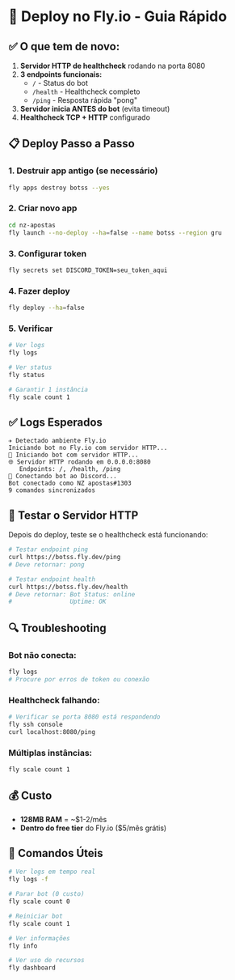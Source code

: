 # 🚀 Deploy no Fly.io - Guia Rápido

## ✅ O que tem de novo:

1. **Servidor HTTP de healthcheck** rodando na porta 8080
2. **3 endpoints funcionais:**
   - `/` - Status do bot
   - `/health` - Healthcheck completo
   - `/ping` - Resposta rápida "pong"
3. **Servidor inicia ANTES do bot** (evita timeout)
4. **Healthcheck TCP + HTTP** configurado

## 📋 Deploy Passo a Passo

### 1. Destruir app antigo (se necessário)
```bash
fly apps destroy botss --yes
```

### 2. Criar novo app
```bash
cd nz-apostas
fly launch --no-deploy --ha=false --name botss --region gru
```

### 3. Configurar token
```bash
fly secrets set DISCORD_TOKEN=seu_token_aqui
```

### 4. Fazer deploy
```bash
fly deploy --ha=false
```

### 5. Verificar
```bash
# Ver logs
fly logs

# Ver status
fly status

# Garantir 1 instância
fly scale count 1
```

## ✅ Logs Esperados

```
✈️ Detectado ambiente Fly.io
Iniciando bot no Fly.io com servidor HTTP...
🚀 Iniciando bot com servidor HTTP...
🌐 Servidor HTTP rodando em 0.0.0.0:8080
   Endpoints: /, /health, /ping
🤖 Conectando bot ao Discord...
Bot conectado como NZ apostas#1303
9 comandos sincronizados
```

## 🧪 Testar o Servidor HTTP

Depois do deploy, teste se o healthcheck está funcionando:

```bash
# Testar endpoint ping
curl https://botss.fly.dev/ping
# Deve retornar: pong

# Testar endpoint health
curl https://botss.fly.dev/health
# Deve retornar: Bot Status: online
#                Uptime: OK
```

## 🔍 Troubleshooting

### Bot não conecta:
```bash
fly logs
# Procure por erros de token ou conexão
```

### Healthcheck falhando:
```bash
# Verificar se porta 8080 está respondendo
fly ssh console
curl localhost:8080/ping
```

### Múltiplas instâncias:
```bash
fly scale count 1
```

## 💰 Custo

- **128MB RAM** = ~$1-2/mês
- **Dentro do free tier** do Fly.io ($5/mês grátis)

## 📝 Comandos Úteis

```bash
# Ver logs em tempo real
fly logs -f

# Parar bot (0 custo)
fly scale count 0

# Reiniciar bot
fly scale count 1

# Ver informações
fly info

# Ver uso de recursos
fly dashboard
```
